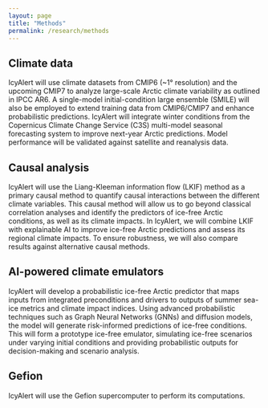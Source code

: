 ```yaml
---
layout: page
title: "Methods"
permalink: /research/methods
---
```


## Climate data

IcyAlert will use climate datasets from CMIP6 (~1° resolution) and the upcoming CMIP7 to analyze large-scale Arctic climate variability as outlined in IPCC AR6. A single-model initial-condition large ensemble (SMILE) will also be employed to extend training data from CMIP6/CMIP7 and enhance probabilistic predictions. IcyAlert will integrate winter conditions from the Copernicus Climate Change Service (C3S) multi-model seasonal forecasting system to improve next-year Arctic predictions. Model performance will be validated against satellite and reanalysis data.

## Causal analysis

IcyAlert will use the Liang-Kleeman information flow (LKIF) method as a primary causal method to quantify causal interactions between the different climate variables. This causal method will allow us to go beyond classical correlation analyses and identify the predictors of ice-free Arctic conditions, as well as its climate impacts. In IcyAlert, we will combine LKIF with explainable AI to improve ice-free Arctic predictions and assess its regional climate impacts. To ensure robustness, we will also compare results against alternative causal methods.

## AI-powered climate emulators

IcyAlert will develop a probabilistic ice-free Arctic predictor that maps inputs from integrated preconditions and drivers to outputs of summer sea-ice metrics and climate impact indices. Using
advanced probabilistic techniques such as Graph Neural Networks (GNNs) and diffusion models, the model will generate risk-informed predictions of ice-free conditions. This will form a prototype ice-free emulator, simulating ice-free scenarios under varying initial conditions and providing probabilistic outputs for decision-making and scenario analysis.

## Gefion

IcyAlert will use the Gefion supercomputer to perform its computations.
